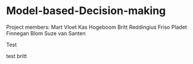 # Model-based-Decision-making

Project members:
Mart Vloet
Kas Hogeboom
Britt Reddingius
Friso Pladet
Finnegan Blom
Suze van Santen


Test

test britt